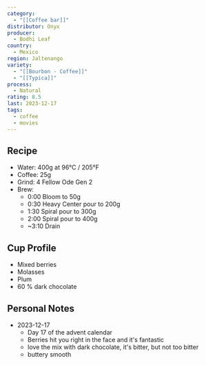 ```yaml
---
category:
  - "[[Coffee bar]]"
distributor: Onyx
producer:
  - Bodhi Leaf
country:
  - Mexico
region: Jaltenango
variety:
  - "[[Bourbon - Coffee]]"
  - "[[Typica]]"
process:
  - Natural
rating: 8.5
last: 2023-12-17
tags:
  - coffee
  - movies
---
```

## Recipe

- Water: 400g at 96°C / 205°F
- Coffee: 25g
- Grind: 4 Fellow Ode Gen 2
- Brew:
	- 0:00 Bloom to 50g
	- 0:30 Heavy Center pour to 200g
	- 1:30 Spiral pour to 300g
	- 2:00 Spiral pour to 400g
	- ~3:10 Drain

## Cup Profile

- Mixed berries
- Molasses
- Plum
- 60 % dark chocolate

## Personal Notes

- 2023-12-17
	- Day 17 of the advent calendar
	- Berries hit you right in the face and it's fantastic
	- love the mix with dark chocolate, it's bitter, but not too bitter
	- buttery smooth